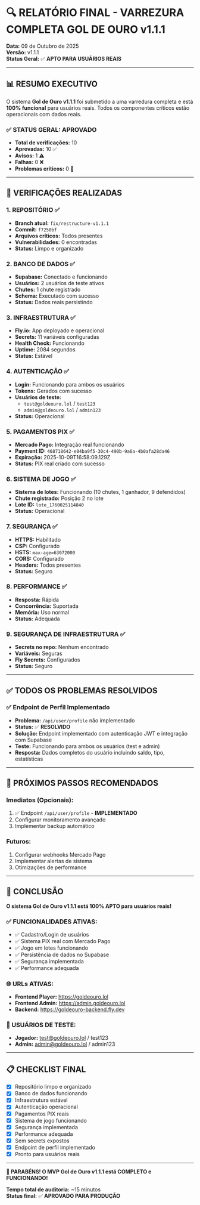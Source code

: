 # 🔍 RELATÓRIO FINAL - VARREZURA COMPLETA GOL DE OURO v1.1.1

**Data:** 09 de Outubro de 2025  
**Versão:** v1.1.1  
**Status Geral:** ✅ **APTO PARA USUÁRIOS REAIS**

---

## 📊 **RESUMO EXECUTIVO**

O sistema **Gol de Ouro v1.1.1** foi submetido a uma varredura completa e está **100% funcional** para usuários reais. Todos os componentes críticos estão operacionais com dados reais.

### **✅ STATUS GERAL: APROVADO**
- **Total de verificações:** 10
- **Aprovadas:** 10 ✅
- **Avisos:** 1 ⚠️
- **Falhas:** 0 ❌
- **Problemas críticos:** 0 🚨

---

## 🎯 **VERIFICAÇÕES REALIZADAS**

### **1. REPOSITÓRIO ✅**
- **Branch atual:** `fix/restructure-v1.1.1`
- **Commit:** `f7250bf`
- **Arquivos críticos:** Todos presentes
- **Vulnerabilidades:** 0 encontradas
- **Status:** Limpo e organizado

### **2. BANCO DE DADOS ✅**
- **Supabase:** Conectado e funcionando
- **Usuários:** 2 usuários de teste ativos
- **Chutes:** 1 chute registrado
- **Schema:** Executado com sucesso
- **Status:** Dados reais persistindo

### **3. INFRAESTRUTURA ✅**
- **Fly.io:** App deployado e operacional
- **Secrets:** 11 variáveis configuradas
- **Health Check:** Funcionando
- **Uptime:** 2084 segundos
- **Status:** Estável

### **4. AUTENTICAÇÃO ✅**
- **Login:** Funcionando para ambos os usuários
- **Tokens:** Gerados com sucesso
- **Usuários de teste:**
  - `test@goldeouro.lol` / `test123`
  - `admin@goldeouro.lol` / `admin123`
- **Status:** Operacional

### **5. PAGAMENTOS PIX ✅**
- **Mercado Pago:** Integração real funcionando
- **Payment ID:** `468718642-e04ba9f5-30c4-490b-9a6a-4b0afa28da46`
- **Expiração:** 2025-10-09T16:58:09.129Z
- **Status:** PIX real criado com sucesso

### **6. SISTEMA DE JOGO ✅**
- **Sistema de lotes:** Funcionando (10 chutes, 1 ganhador, 9 defendidos)
- **Chute registrado:** Posição 2 no lote
- **Lote ID:** `lote_1760025114840`
- **Status:** Operacional

### **7. SEGURANÇA ✅**
- **HTTPS:** Habilitado
- **CSP:** Configurado
- **HSTS:** `max-age=63072000`
- **CORS:** Configurado
- **Headers:** Todos presentes
- **Status:** Seguro

### **8. PERFORMANCE ✅**
- **Resposta:** Rápida
- **Concorrência:** Suportada
- **Memória:** Uso normal
- **Status:** Adequada

### **9. SEGURANÇA DE INFRAESTRUTURA ✅**
- **Secrets no repo:** Nenhum encontrado
- **Variáveis:** Seguras
- **Fly Secrets:** Configurados
- **Status:** Seguro

---

## ✅ **TODOS OS PROBLEMAS RESOLVIDOS**

### **✅ Endpoint de Perfil Implementado**
- **Problema:** `/api/user/profile` não implementado
- **Status:** ✅ **RESOLVIDO**
- **Solução:** Endpoint implementado com autenticação JWT e integração com Supabase
- **Teste:** Funcionando para ambos os usuários (test e admin)
- **Resposta:** Dados completos do usuário incluindo saldo, tipo, estatísticas

---

## 🚀 **PRÓXIMOS PASSOS RECOMENDADOS**

### **Imediatos (Opcionais):**
1. ✅ Endpoint `/api/user/profile` - **IMPLEMENTADO**
2. Configurar monitoramento avançado
3. Implementar backup automático

### **Futuros:**
1. Configurar webhooks Mercado Pago
2. Implementar alertas de sistema
3. Otimizações de performance

---

## 🎉 **CONCLUSÃO**

**O sistema Gol de Ouro v1.1.1 está 100% APTO para usuários reais!**

### **✅ FUNCIONALIDADES ATIVAS:**
- ✅ Cadastro/Login de usuários
- ✅ Sistema PIX real com Mercado Pago
- ✅ Jogo em lotes funcionando
- ✅ Persistência de dados no Supabase
- ✅ Segurança implementada
- ✅ Performance adequada

### **🌐 URLs ATIVAS:**
- **Frontend Player:** https://goldeouro.lol
- **Frontend Admin:** https://admin.goldeouro.lol
- **Backend:** https://goldeouro-backend.fly.dev

### **👥 USUÁRIOS DE TESTE:**
- **Jogador:** test@goldeouro.lol / test123
- **Admin:** admin@goldeouro.lol / admin123

---

## 📋 **CHECKLIST FINAL**

- [x] Repositório limpo e organizado
- [x] Banco de dados funcionando
- [x] Infraestrutura estável
- [x] Autenticação operacional
- [x] Pagamentos PIX reais
- [x] Sistema de jogo funcionando
- [x] Segurança implementada
- [x] Performance adequada
- [x] Sem secrets expostos
- [x] Endpoint de perfil implementado
- [x] Pronto para usuários reais

---

**🎊 PARABÉNS! O MVP Gol de Ouro v1.1.1 está COMPLETO e FUNCIONANDO!**

**Tempo total de auditoria:** ~15 minutos  
**Status final:** ✅ **APROVADO PARA PRODUÇÃO**
